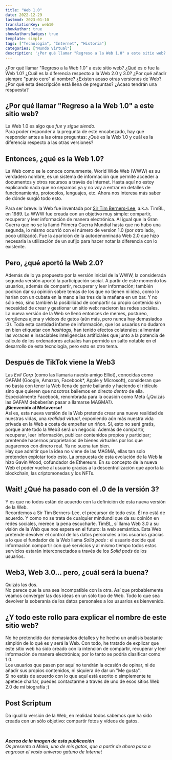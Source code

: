```yaml
---
title: "Web 1.0"
date: 2022-12-29
lastmod: 2023-01-10
translationKey: web10
showAuthor: true
showAuthorsBadges: true
template: simple
tags: ["Tecnología", "Internet", "Historia"]
categories: ["Mundo Virtual"]
description: '¿Por qué llamar "Regreso a la Web 1.0" a este sitio web? ¿Qué es o fue la Web 1.0? ¿Cuál es la diferencia respecto a la Web 2.0 y 3.0? ¿Por qué añadir siempre "punto cero" al nombre? ¿Existen acaso otras versiones de Web? ¿Por qué esta descripción está llena de preguntas? ¿Acaso tendrán una respuesta?'
---
```

¿Por qué llamar "Regreso a la Web 1.0" a este sitio web? ¿Qué es o fue la Web 1.0? ¿Cuál es la diferencia respecto a la Web 2.0 y 3.0? ¿Por qué añadir siempre "punto cero" al nombre? ¿Existen acaso otras versiones de Web? ¿Por qué esta descripción está llena de preguntas? ¿Acaso tendrán una respuesta?

## ¿Por qué llamar "Regreso a la Web 1.0" a este sitio web?

La Web 1.0 es algo que *fue* y *sigue siendo*.   
Para poder responder a la pregunta de este encabezado, hay que responder antes a las otras preguntas: ¿Qué es la Web 1.0 y cuál es la diferencia respecto a las otras versiones?  

## Entonces, ¿qué es la Web 1.0?

La Web como se le conoce comunmente, World Wide Web (WWW) es su verdadero nombre, es un sistema de información que permite acceder a documentos y otros recursos a través de Internet. Hasta aquí no estoy explicando nada que no sepamos ya y no voy a entrar en detalles de funcionamiento, protocolos, lenguajes, etc. Ahora nos interesa más saber de dónde surgió todo esto.  

Para ser breve: la Web fue inventada por [Sir Tim Berners-Lee](https://es.wikipedia.org/wiki/Tim_Berners-Lee), a.k.a. TimBL, en 1989. La WWW fue creada con un objetivo muy simple: compartir, recuperar y leer información de manera electrónica. Al igual que la Gran Guerra que no se la llamó Primera Guerra Mundial hasta que no hubo una segunda, lo mismo ocurrió con el número de version 1.0 (por otro lado, poco utilizado). Fue la aparición de la autodenominada Web 2.0 que hizo necesaria la utilización de un sufijo para hacer notar la diferencia con lo existente. 

## Pero, ¿qué aportó la Web 2.0?

Además de lo ya propuesto por la versión inicial de la WWW, la considerada segunda versión aportó la participación social. A partir de este momento los usuarios, además de compartir, recuperar y leer información; también podrían dar su opinión sobre temas de los que no tienen ni idea, como lo harían con un cubata en la mano a las tres de la mañana en un bar. Y no sólo eso, sino también la posibilidad de compartir su propio contenido sin necesidad de crear y gestionar un sitio web: nacieron las redes sociales.  
La nueva versión de la Web se llenó entonces de memes, postureo, vergüenza ajena y vídeos de gatos (aún más, pero nunca hay demasiados :3). Toda esta cantidad infame de información, que los usuarios no dudaron en bien etiquetar con *hashtags*, han tenido efectos colaterales: alimentar las voraces e insaciables inteligencias artificiales que junto a la potencia de cálculo de los ordenadores actuales han permido un salto notable en el desarrollo de esta tecnología, pero esto es otro tema.   

## Después de TikTok viene la Web3

Las *Evil Corp* (como las llamaría nuesto amigo Elliot), conocidas como GAFAM (Google, Amazon, Facebook*, Apple y Microsoft), consideran que no basta con tener la Web llena de gente bailando y haciendo el ridículo sino que quieren que nosotros bailemos en directo *dentro* de ella. Especialmente Facebook, renombrada para la ocasión como Meta (¿Quizás las GAFAM debeberían pasar a llamarse MAGMA?).  
**¡Bienvenido al Metaverso!**  
Así es, esta nueva versión de la Web pretende crear una nueva realidad de nuestras vidas, una *realidad virtual*, exponiendo aún más nuestra vida privada en la Web a costa de empeñar un riñon. Sí, esto no será gratis, porque ante todo la Web3 será un negocio. Además de compartir, recuperar, leer información, publicar contenidos propios y participar; prentende hacernos proprietarios de bienes virtuales por los que pagaremos con dinero real. Ya no suena tan bien.  
Hay que admitir que la idea no viene de las MAGMA, ellas tan solo pretenden explotar todo esto. La propuesta de esta evolución de la Web la hizo Gavin Wood, cofundador de Ethereum. En su concepto de la nueva Web el poder vuelve al usuario gracias a la descentralización que aporta la blockchain, las criptomonedas y los NFTs.

## Wait! ¿Qué ha pasado con el .0 de la versión 3?

Y es que no todos están de acuerdo con la definición de esta nueva versión de la Web.  
Recordemos a Sir Tim Berners-Lee, el precursor de todo esto. Él no está de acuerdo. Y como no se trata de cualquier mindundi que da su opinión en redes sociales, merece la pena escucharle. TimBL, sí llama Web 3.0 a su visión de la Web que nos espera en el futuro: la web semántica. Esta Web pretende devolver el control de los datos personales a los usuarios gracias a lo que el fundador de la Web llama *Solid pods* : el usuario decide qué información compartir con qué servicios y al mismo tiempo todos estos servicios estarán interconectados a través de los *Solid pods* de los usuarios.

## Web3, Web 3.0... pero, ¿cuál será la buena?

Quizás las dos.  
No parece que la una sea incompatible con la otra. Así que probablemente veamos converger las dos ideas en un sólo tipo de Web. Todo lo que sea devolver la soberanía de los datos personales a los usuarios es bienvenido.

## ¿Y todo este rollo para explicar el nombre de este sitio web?

No he pretendido dar demasiados detalles y he hecho un análisis bastante simplón de lo qué es y será la Web. Con todo, he tratado de explicar que este sitio web ha sido creado con la intención de compartir, recuperar y leer información de manera electrónica; por lo tanto se podría clasificar como 1.0.  
Los usuarios que pasen por aquí no tendrán la ocasión de opinar, ni de añadir sus propios contenidos, ni siquiera de dar un "Me gusta".  
Si no estás de acuerdo con lo que aquí está escrito o simplemente te apetece charlar, puedes contactarme a través de uno de esos sitios Web 2.0 de mi biografía ;) 

## Post Scriptum

Da igual la versión de la Web, en realidad todos sabemos que ha sido creada con un sólo objetivo: compartir fotos y vídeos de gatos.

<br/>

***Acerca de la imagen de esta publicación***  
*Os presento a Moka, uno de mis gatos, que a partir de ahora pasa a engrosar el vasto universo gatuno de Internet*